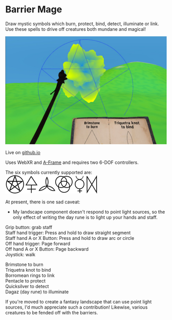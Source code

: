 # Barrier Mage
Draw mystic symbols which burn, protect, bind, detect, illuminate or link. Use these spells to drive off creatures both mundane and magical!

![pentacle & Violent Cloud](assets/pentacle-ViolentCloud.jpg)

Live on [github.io](https://dougreeder.github.io/barrier-mage/)

Uses WebXR and [A-Frame](https://aframe.io) and requires two 6-DOF controllers.

The six symbols currently supported are:
![mystic symbols](assets/symbols.png)

At present, there is one sad caveat:
* My landscape component doesn't respond to point light sources, so the only effect of writing the day rune is to light up your hands and staff.



Grip button: grab staff<br>
Staff hand trigger: Press and hold to draw straight segment<br>
Staff hand A or X Button: Press and hold to draw arc or circle<br>
Off hand trigger: Page forward<br>
Off hand A or X Button: Page backward<br>
Joystick: walk

Brimstone to burn<br>
Triquetra knot to bind<br>
Borromean rings to link<br>
Pentacle to protect<br>
Quicksilver to detect<br>
Dagaz (day rune) to illuminate


If you're moved to create a fantasy landscape that can use point light sources, I'd much appreciate such a contribution!
Likewise, various creatures to be fended off with the barriers. 
